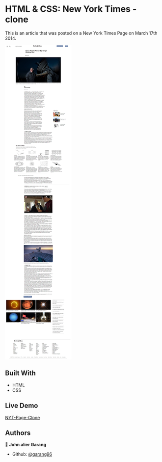 # HTML & CSS: New York Times - clone

This is an article that was posted on a New York Times Page on March 17th 2014.

![screenshot](./images/screencapture-127-0-0-1-5503-index-html-2021-01-18-00_15_27.png)

## Built With

- HTML
- CSS

## Live Demo

[NYT-Page-Clone](https://raw.githack.com/garang96/NYT-Page-clone/tree/Article-clone)

## Authors

👤 **John alier Garang**

- Github: [@garang96](https://github.com/garang96)
